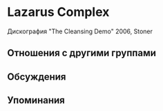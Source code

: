 # Lazarus Complex

Дискография
"The Cleansing Demo" 2006, Stoner

## Отношения с другими группами


## Обсуждения


## Упоминания

